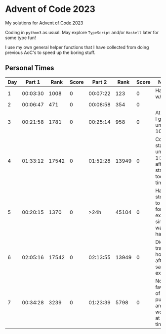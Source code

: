 # Advent of Code 2023

My solutions for [Advent of Code 2023](https://adventofcode.com/2023)

Coding in `python3` as usual. May explore `TypeScript` and/or `Haskell` later for some type fun!

I use my own general helper functions that I have collected from doing previous AoC's to speed up the boring stuff.

## Personal Times

| Day | Part 1   | Rank  | Score | Part 2   | Rank  | Score | Notes
| --- | -------- | ----- | ----- | -------- | ----- | ----- | ----
| 1   | 00:03:30 | 1008  | 0     | 00:07:22 | 123   | 0     | Happy w/ p2
| 2   | 00:06:47 | 471   | 0     | 00:08:58 | 354   | 0     | 
| 3   | 00:21:58 | 1781  | 0     | 00:25:14 | 958   | 0     | At least I got p2 under 1000 :/
| 4   | 01:33:12 | 17542 | 0     | 01:52:28 | 13949 | 0     | Couldn't start until 1:25 after start so took my time
| 5   | 00:20:15 | 1370  | 0     | >24h     | 45104 | 0     | Had to stop p2 to study for exam, since it was too hard
| 6   | 02:05:16 | 17542 | 0     | 02:13:55 | 13949 | 0     | Did on train home after said exam
| 7   | 00:34:28 | 3239  | 0     | 01:23:39 | 5798  | 0     | Not my fav kind of puzzle, and working at same time
